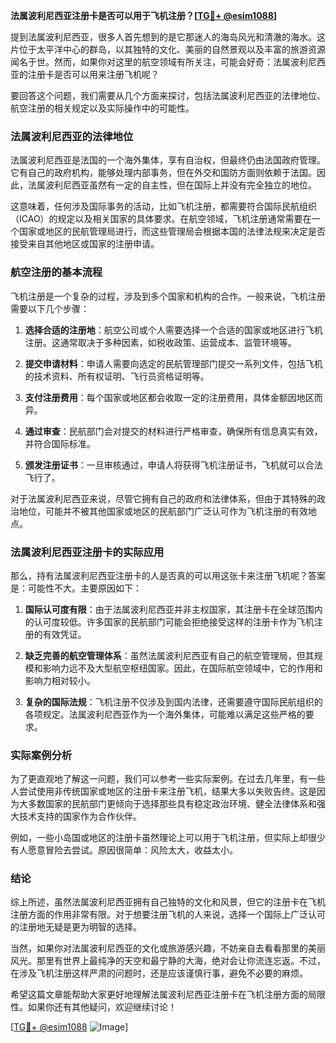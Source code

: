 **法属波利尼西亚注册卡是否可以用于飞机注册？[[TG💪+ @esim1088](https://t.me/s/esim1088)]**

提到法属波利尼西亚，很多人首先想到的是它那迷人的海岛风光和清澈的海水。这片位于太平洋中心的群岛，以其独特的文化、美丽的自然景观以及丰富的旅游资源闻名于世。然而，如果你对这里的航空领域有所关注，可能会好奇：法属波利尼西亚的注册卡是否可以用来注册飞机呢？

要回答这个问题，我们需要从几个方面来探讨，包括法属波利尼西亚的法律地位、航空注册的相关规定以及实际操作中的可能性。

### 法属波利尼西亚的法律地位

法属波利尼西亚是法国的一个海外集体，享有自治权，但最终仍由法国政府管理。它有自己的政府机构，能够处理内部事务，但在外交和国防方面则依赖于法国。因此，法属波利尼西亚虽然有一定的自主性，但在国际上并没有完全独立的地位。

这意味着，任何涉及国际事务的活动，比如飞机注册，都需要符合国际民航组织（ICAO）的规定以及相关国家的具体要求。在航空领域，飞机注册通常需要在一个国家或地区的民航管理局进行，而这些管理局会根据本国的法律法规来决定是否接受来自其他地区或国家的注册申请。

### 航空注册的基本流程

飞机注册是一个复杂的过程，涉及到多个国家和机构的合作。一般来说，飞机注册需要以下几个步骤：

1. **选择合适的注册地**：航空公司或个人需要选择一个合适的国家或地区进行飞机注册。这通常取决于多种因素，如税收政策、运营成本、监管环境等。
   
2. **提交申请材料**：申请人需要向选定的民航管理部门提交一系列文件，包括飞机的技术资料、所有权证明、飞行员资格证明等。

3. **支付注册费用**：每个国家或地区都会收取一定的注册费用，具体金额因地区而异。

4. **通过审查**：民航部门会对提交的材料进行严格审查，确保所有信息真实有效，并符合国际标准。

5. **颁发注册证书**：一旦审核通过，申请人将获得飞机注册证书，飞机就可以合法飞行了。

对于法属波利尼西亚来说，尽管它拥有自己的政府和法律体系，但由于其特殊的政治地位，可能并不被其他国家或地区的民航部门广泛认可作为飞机注册的有效地点。

### 法属波利尼西亚注册卡的实际应用

那么，持有法属波利尼西亚注册卡的人是否真的可以用这张卡来注册飞机呢？答案是：可能性不大。主要原因如下：

1. **国际认可度有限**：由于法属波利尼西亚并非主权国家，其注册卡在全球范围内的认可度较低。许多国家的民航部门可能会拒绝接受这样的注册卡作为飞机注册的有效凭证。

2. **缺乏完善的航空管理体系**：虽然法属波利尼西亚有自己的航空管理局，但其规模和影响力远不及大型航空枢纽国家。因此，在国际航空领域中，它的作用和影响力相对较小。

3. **复杂的国际法规**：飞机注册不仅涉及到国内法律，还需要遵守国际民航组织的各项规定。法属波利尼西亚作为一个海外集体，可能难以满足这些严格的要求。

### 实际案例分析

为了更直观地了解这一问题，我们可以参考一些实际案例。在过去几年里，有一些人尝试使用非传统国家或地区的注册卡来注册飞机，结果大多以失败告终。这是因为大多数国家的民航部门更倾向于选择那些具有稳定政治环境、健全法律体系和强大技术支持的国家作为合作伙伴。

例如，一些小岛国或地区的注册卡虽然理论上可以用于飞机注册，但实际上却很少有人愿意冒险去尝试。原因很简单：风险太大，收益太小。

### 结论

综上所述，虽然法属波利尼西亚拥有自己独特的文化和风景，但它的注册卡在飞机注册方面的作用非常有限。对于想要注册飞机的人来说，选择一个国际上广泛认可的注册地无疑是更为明智的选择。

当然，如果你对法属波利尼西亚的文化或旅游感兴趣，不妨亲自去看看那里的美丽风光。那里有世界上最纯净的天空和最宁静的大海，绝对会让你流连忘返。不过，在涉及飞机注册这样严肃的问题时，还是应该谨慎行事，避免不必要的麻烦。

希望这篇文章能帮助大家更好地理解法属波利尼西亚注册卡在飞机注册方面的局限性。如果你还有其他疑问，欢迎继续讨论！

[[TG💪+ @esim1088](https://t.me/s/esim1088) ![Image](https://i.postimg.cc/4NQfJmqS/Snipaste-2025-05-13-00-14-12.png)]